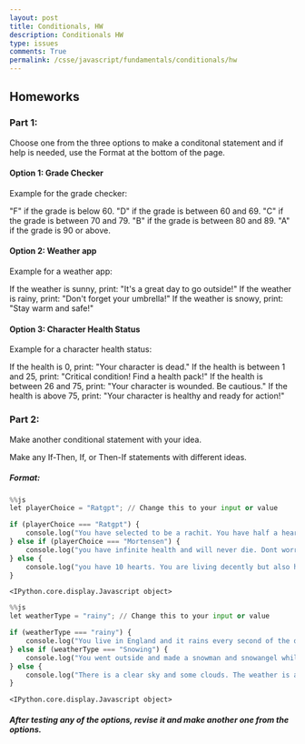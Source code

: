 ```yaml
---
layout: post
title: Conditionals, HW
description: Conditionals HW
type: issues
comments: True
permalink: /csse/javascript/fundamentals/conditionals/hw
---
```


## Homeworks  


### Part 1:
 Choose one from the three options to make a conditonal statement and if help is needed, use the Format at the bottom of the page.

#### Option 1: Grade Checker 
Example for the grade checker:

"F" if the grade is below 60.
"D" if the grade is between 60 and 69.
"C" if the grade is between 70 and 79.
"B" if the grade is between 80 and 89.
"A" if the grade is 90 or above.

#### Option 2: Weather app
Example for a weather app:

If the weather is sunny, print: "It's a great day to go outside!"
If the weather is rainy, print: "Don't forget your umbrella!"
If the weather is snowy, print: "Stay warm and safe!"

#### Option 3: Character Health Status
Example for a character health status:

If the health is 0, print: "Your character is dead."
If the health is between 1 and 25, print: "Critical condition! Find a health pack!"
If the health is between 26 and 75, print: "Your character is wounded. Be cautious."
If the health is above 75, print: "Your character is healthy and ready for action!"

### Part 2:
 Make another conditional statement with your idea.

 Make any If-Then, If, or Then-If statements with different ideas.


##### Format: 


```python
%%js
let playerChoice = "Ratgpt"; // Change this to your input or value

if (playerChoice === "Ratgpt") {
    console.log("You have selected to be a rachit. You have half a heart and do no damage.");
} else if (playerChoice === "Mortensen") {
    console.log("you have infinite health and will never die. Dont worry since everything fears you as well. You are the supreme leader of the cody chain.");
} else {
    console.log("you have 10 hearts. You are living decently but also have many predators in the code chain.");
}
```


    <IPython.core.display.Javascript object>



```python
%%js
let weatherType = "rainy"; // Change this to your input or value

if (weatherType === "rainy") {
    console.log("You live in England and it rains every second of the day. But you cannot use an umbrela since your super tuff.");
} else if (weatherType === "Snowing") {
    console.log("You went outside and made a snowman and snowangel while seven cars crashed on the road since californias dont know what snow is.");
} else {
    console.log("There is a clear sky and some clouds. The weather is a chilly 90 degrees.");
}
```


    <IPython.core.display.Javascript object>


##### After testing any of the options, revise it and make another one from the options.

